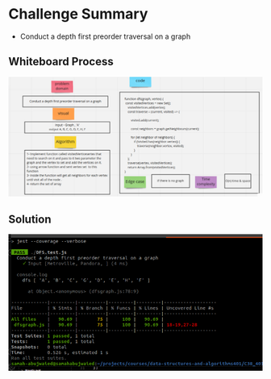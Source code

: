# Challenge Summary
<!-- Description of the challenge -->
- Conduct a depth first preorder traversal on a graph

## Whiteboard Process
<!-- Embedded whiteboard image -->
![](../C38_401js/img/dfsUML.png)

## Solution
<!-- Show how to run your code, and examples of it in action -->
![](../C38_401js/img/dfsTest.png)

